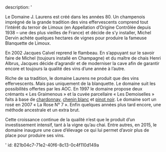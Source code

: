 description: '<p>Le Domaine J. Laurens est créé dans les années 80. Un champenois imprégné de la grande tradition des vins effervescents comprend tout l’intérêt du terroir de Limoux (en Appellation d’Origine Contrôlée depuis 1938 – une des plus vieilles de France) et décide de s’y installer, Michel Dervin achète quelques hectares de vignes pour produire la fameuse Blanquette de Limoux.</p><p>En 2002 Jacques Calvel reprend le flambeau. En s’appuyant sur le savoir faire de Michel (toujours installé en Champagne) et du maître de chais Henri Albrus, Jacques décide d’agrandir et de moderniser la cave afin de garantir encore et toujours la qualité des vins d’une année à l’autre.</p><p>Riche de sa tradition, le domaine Laurens ne produit que des vins effervescents. Mais pas uniquement de la blanquette. Le domaine suit les possibilités offertes par les AOC. En 1997 le domaine propose deux crémants « Les Graimenous » et la cuvée parcellaire « Les Demoiselles » faits à base de <a href="/fr/grape/chardonnay/">chardonnay</a>, <a href="/fr/grape/chenin-blanc/">chenin blanc</a> et <a href="/fr/grape/pinot-noir/">pinot noir</a>. Le domaine sort un rosé en 2007 « La Rose N° 7 ». Enfin quelques années plus tard encore, une méthode ancestrale et un extra brut.</p><p>Cette croissance continue de la qualité n’est que le produit d’un investissement intensif, tant à la vigne qu’au chai. Entre autres, en 2015, le domaine inaugure une cave d’élevage ce qui lui permet d’avoir plus de place pour produire ses vins.</p>'
id: 821b04c7-71e2-40f6-8c13-0c4f110d149a

